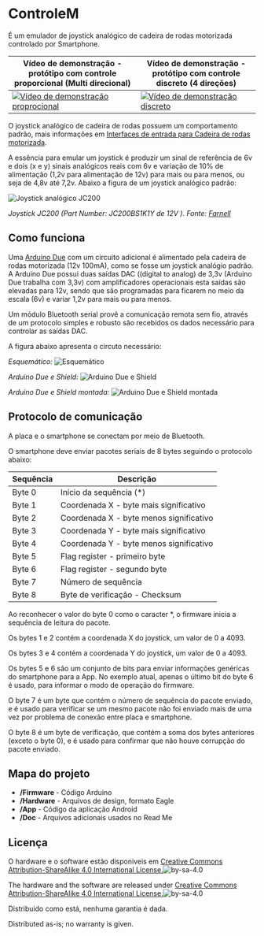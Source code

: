 ControleM
=========

É um emulador de joystick analógico de cadeira de rodas motorizada controlado por Smartphone.

|Vídeo de demonstração - protótipo com controle proporcional (Multi direcional) | Vídeo de demonstração -       protótipo com controle discreto (4 direções)|
|---------|---------|
|[![Vídeo de demonstração proprocional ](http://img.youtube.com/vi/2mQoy-6fy2M/0.jpg)](https://www.youtube.com/watch?v=2mQoy-6fy2M)|[![Vídeo de demonstração discreto](http://img.youtube.com/vi/nm2pQ9PgypI/0.jpg)](https://www.youtube.com/watch?v=nm2pQ9PgypI)

O joystick analógico de cadeira de rodas possuem um comportamento padrão, mais informações em  [Interfaces de entrada para Cadeira de rodas motorizada](http://marchanjo.blogspot.com.br/2013/07/interface-de-entrada-para-cadeira-de.html).

A essência para emular um joystick é produzir um sinal de referência de 6v e dois (x e y) sinais analógicos reais com 6v e variação de 10% de alimentação (1,2v para alimentação de 12v) para mais ou para menos, ou seja de 4,8v até 7,2v. Abaixo a figura de um joystick analógico padrão:

![Joystick analógico JC200](http://3.bp.blogspot.com/-hqsU5Gdmz_E/Ud2zLGnaRcI/AAAAAAAABj8/vSfEUgOKIYg/s1600/JC200.jpg)

*Joystick JC200 (Part Number: JC200BS1K1Y de 12V ). Fonte: [Farnell](http://www.farnellnewark.com.br/chavetipojoystick12vdc,product,01M8005,4614452.aspx)*

Como funciona
-------------
Uma [Arduino Due](http://arduino.cc/en/Main/ArduinoBoardDue) com um circuito adicional é alimentado pela cadeira de rodas motorizada (12v 100mA), como se fosse um joystick analógio padrão. A Arduino Due possui duas saídas DAC ((digital to analog) de 3,3v (Arduino Due  trabalha com 3,3v) com amplificadores operacionais esta saídas são elevadas para 12v, sendo que são programadas para ficarem no meio da escala (6v) e variar 1,2v para mais ou para menos.

Um módulo Bluetooth serial provê a comunicação remota sem fio, através de um protocolo simples e robusto são recebidos os dados necessário para controlar as saídas DAC.

A figura abaixo apresenta o circuto necessário:

*Esquemático:*
![Esquemático](https://github.com/Marchanjo/ControleM/blob/master/Doc/ControleM.png)

*Arduino Due e Shield:*
![Arduino Due e Shield](https://github.com/Marchanjo/ControleM/blob/master/Doc/ArduinoDueShield.jpg)

*Arduino Due e Shield montada:*
![Arduino Due e Shield montada](https://github.com/Marchanjo/ControleM/blob/master/Doc/ArduinoDueShieldMontadas1.jpg)

Protocolo de comunicação
------------------------

A placa e o smartphone se conectam por meio de Bluetooth.

O smartphone deve enviar pacotes seriais de 8 bytes seguindo o protocolo abaixo:

|Sequência | Descrição                               |
|----------|-----------------------------------------|
|Byte 0    | Início da sequência (*)                 |
|Byte 1    | Coordenada X - byte mais significativo  |
|Byte 2    | Coordenada X - byte menos significativo |
|Byte 3    | Coordenada Y - byte mais significativo  |
|Byte 4    | Coordenada Y - byte menos significativo |
|Byte 5    | Flag register - primeiro byte           |
|Byte 6    | Flag register - segundo byte            |
|Byte 7    | Número de sequência                     |
|Byte 8    | Byte de verificação - Checksum          |

Ao reconhecer o valor do byte 0 como o caracter *, o firmware inicia a sequência de leitura do pacote.

Os bytes 1 e 2 contém a coordenada X do joystick, um valor de 0 a 4093.

Os bytes 3 e 4 contém a coordenada Y do joystick, um valor de 0 a 4093.

Os bytes 5 e 6 são um conjunto de bits para enviar informações genéricas do smartphone para a App. No exemplo atual, apenas o último bit do byte 6 é usado, para informar o modo de operação do firmware.

O byte 7 é um byte que contém o número de sequência do pacote enviado, e é usado para verificar se um mesmo pacote não foi enviado mais de uma vez por problema de conexão entre placa e smartphone.

O byte 8 é um byte de verificação, que contém a soma dos bytes anteriores (exceto o byte 0), e é usado para confirmar que não houve corrupção do pacote enviado.

Mapa do projeto
---------------
* **/Firmware** - Código Arduino
* **/Hardware** - Arquivos de design, formato Eagle
* **/App** - Código da aplicação Android
* **/Doc** - Arquivos adicionais usados no Read Me

Licença
-------
O hardware e o software estão disponiveis em [Creative Commons Attribution-ShareAlike 4.0 International License.](http://creativecommons.org/licenses/by-sa/4.0/)![by-sa-4.0](https://i.creativecommons.org/l/by-sa/4.0/88x31.png)

The hardware and the software are released under [Creative Commons Attribution-ShareAlike 4.0 International License.](http://creativecommons.org/licenses/by-sa/4.0/)![by-sa-4.0](https://i.creativecommons.org/l/by-sa/4.0/88x31.png)


Distribuido como está, nenhuma garantia é dada.

Distributed as-is; no warranty is given.
